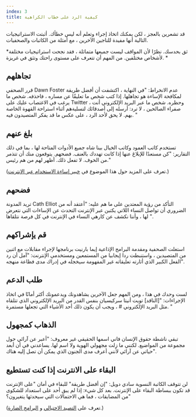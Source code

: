 ```yaml
---
index: 3
title: كيفية الرد على خطاب الكراهية
---
```

قد تشعرين بالعجز ، لكن يمكنك اتخاذ إجراء وتعلم أنه ليس خطأك. أثبتت الاستراتيجيات التالية أنها مفيدة للناجين الآخرين ، مع أمثلة من الكاتبات والصحفيات.

*ثق بحدسك. نظرًا لأن المواقف ليست جميعها متماثلة ، فقد نجحت استراتيجيات مختلفة لأشخاص مختلفين. من المهم أن تتعرف على مستوى راحتك وتثق في غريزة. *

## تجاهلهم

قرر الصحفي Dawn Foster عدم الانخراط: "في النهاية ، اكتشفت أن أفضل طريقة لمكافحة الإساءة هو تجاهلها. إذا كتب شخص ما تعليقًا عن مساره ، فاحذفه. شخص ما يرغب في الاغتصاب عليك على Twitter ، وحظره. شخص ما عبر البريد الإلكتروني أنت صفراء الصالحين ، لا ترد: أرسله إلى أصدقائك لتسليةهم أثناء استراحة القهوة الخاصة بهم. لا يحق لأحد الرد ، على عكس ما قد يفكر المتصيدون فيه. "

## بلغ عنهم

تستخدم كاتب العمود وكاتب الخيال بينا شاه جميع الأدوات المتاحة لها ، بما في ذلك التقارير: "كن مستعدًا للإبلاغ عنها إذا كانت تهددك بالعنف. فضحهم. يتوقعون منك أن تتذمر من الخوف. لا تفعل ذلك. أظهر لهم من هم رئيس."

(تعرف على المزيد حول هذا الموضوع في [خبير إساءة الاستخدام عبر الإنترنت](umbrella://communications/online-abuse/expert).)

## فضحهم

تريد المدونة Cath Elliot التأكد من رؤية المعتدين على ما هم عليه: "أعتقد أنه من الضروري أن تواصل النساء اللاتي يكتبن عبر الإنترنت التحدث عن الإساءات التي نتعرض لها ، وأننا نكشف عن كارهي النساء في الإنترنت في كل فرصة نتلقاها ".

## قم يإشراكهم

استغلت الصحفية ومقدمة البرامج الإذاعية إيما بارنيت برنامجها لإجراء مقابلات مع اثنين من المتصيدين ، واستنبطت ردا إيجابيا من المستمعين ومستخدمي الإنترنت: "آمل أن رد الفعل الكبير الذي أثارته تعليقاته غير المفهومة سيخجله في إدراك مدى فظاعة منهجه".

## طلب الدعم

لست وحدك في هذا ، ومن المهم جعل الآخرين يشاهدونك ويدعمونك أكثر أمانًا في اتخاذ الإجراءات: "[الناقد] تويت أنيتا سركيسيان بنفس القدر من البريد الإلكتروني الذي تتلقاه مثل البريد الإلكتروني # ، ويجب أن يكون ذلك أحد الأشياء التي تجعلها مستمرة. "

## الذهاب كمجهول

تبقي ناشطة حقوق الإنسان فاني اسمها الحقيقي غير معروف: "أعبر عن آرائي حول مجموعة من المواضيع. لكنني ما زلت مجهولي الهوية ولا اسم لها. يساعدني في أن أبعد حياتي عن آرائي لأنني أعرف مدى الجنون الذي يمكن أن تصل إليه هناك".

## البقاء على الانترنت إذا كنت تستطيع

لن تتوقف الكاتبة النسوية سادي دويل: "إن أفضل طريقة" للبقاء في أمان "على الإنترنت قد تكون ببساطة البقاء على الإنترنت. بعد كل شيء: إذا لم يبق أحد على استعداد للشكوى من المضايقات ، فما هي الاحتمالات التي سيحدثها يتغيرون؟"

(تعرف على [التصيد الاحتيالي](umbrella://communications/phishing)  و [البرامج الضارة](umbrella://information/malware/beginner).)